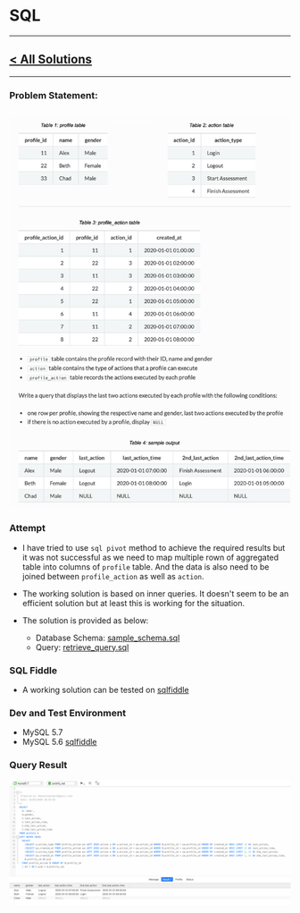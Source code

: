 # SQL #

---
## [< All Solutions](https://github.com/naeemark/assessment-pulsifi) ##
---

### Problem Statement:
![Problem](../screenshots/sql.png)
---

### Attempt ###

- I have tried to use `sql pivot` method to achieve the required results but it was not successful as we need to map multiple rown of aggregated table into columns of `profile` table. And the data is also need to be joined between `profile_action` as well as `action`.
- The working solution is based on inner queries. It doesn't seem to be an efficient solution but at least this is working for the situation.  

 - The solution is provided as below:
    - Database Schema: [sample_schema.sql](../sql/sample_schema.sql)
    - Query: [retrieve_query.sql](../sql/retrieve_query.sql)

### SQL Fiddle ###
- A working solution can be tested on [sqlfiddle](http://sqlfiddle.com/#!9/295c44/2)

### Dev and Test Environment ###

- MySQL 5.7
- MySQL 5.6 [sqlfiddle](http://sqlfiddle.com/#!9/295c44/2)


### Query Result ###
![Query](../screenshots/query_results.png)